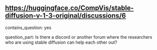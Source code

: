 ## https://huggingface.co/CompVis/stable-diffusion-v-1-3-original/discussions/6

contains_question: yes

question_part: Is there a discord or another forum where the researchers who are using stable diffusion can help each other out?
